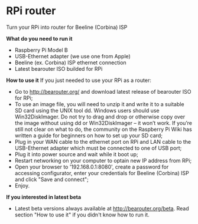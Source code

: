 RPi router
==========

Turn your RPi into router for Beeline (Corbina) ISP

**What do you need to run it**
  * Raspberry Pi Model B
  * USB-Ethernet adapter (we use one from Apple)
  * Beeline (ex. Corbina) ISP ethernet connection
  * Latest bearouter ISO builded for RPi

**How to use it**
If you just needed to use your RPi as a router:
  * Go to http://bearouter.org/ and download latest release of bearouter ISO for RPi;
  * To use an image file, you will need to unzip it and write it to a suitable SD card using the UNIX tool dd. Windows users should use Win32DiskImager. Do not try to drag and drop or otherwise copy over the image without using dd or Win32DiskImager – it won’t work. If you’re still not clear on what to do, the community on the Raspberry Pi Wiki has written a guide for beginners on how to set up your SD card;
  * Plug in your WAN cable to the ethernet port on RPi and LAN cable to the USB-Ethernet adapter which must be connected to one of USB port;
  * Plug it into power source and wait while it boot up;
  * Restart networking on your computer to optain new IP address from RPi;
  * Open your browser to '192.168.0.1:8080', create a password for accessing configurator, enter your credentials for Beeline (Corbina) ISP and click "Save and connect";
  * Enjoy.

**If you interested in latest beta**
  * Latest beta versions always available at http://bearouter.org/beta. Read section "How to use it" if you didn't know how to run it.
